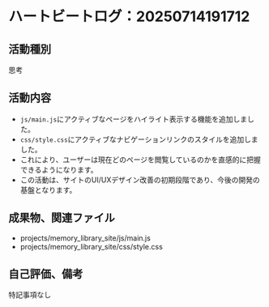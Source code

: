 # ハートビートログ：20250714191712

## 活動種別
思考

## 活動内容
- `js/main.js`にアクティブなページをハイライト表示する機能を追加しました。
- `css/style.css`にアクティブなナビゲーションリンクのスタイルを追加しました。
- これにより、ユーザーは現在どのページを閲覧しているのかを直感的に把握できるようになります。
- この活動は、サイトのUI/UXデザイン改善の初期段階であり、今後の開発の基盤となります。

## 成果物、関連ファイル
- projects/memory_library_site/js/main.js
- projects/memory_library_site/css/style.css

## 自己評価、備考
特記事項なし
